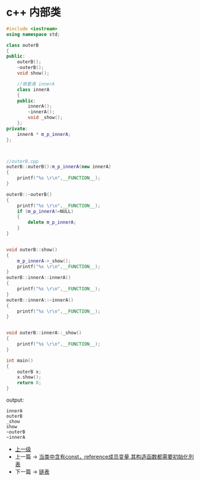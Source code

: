 # c++ 内部类

```c++
#include <iostream>
using namespace std;

class outerB
{
public:
    outerB();
    ~outerB();
    void show();

    //嵌套类 innerA
    class innerA
    {
    public:
        innerA();
        ~innerA();
        void _show();
    };
private:
    innerA * m_p_innerA;
};



//outerB.cpp
outerB::outerB():m_p_innerA(new innerA)
{
    printf("%s \r\n",__FUNCTION__);
}

outerB::~outerB()
{
    printf("%s \r\n",__FUNCTION__);
    if (m_p_innerA!=NULL)
    {
        delete m_p_innerA;
    }
}


void outerB::show()
{
    m_p_innerA->_show();
    printf("%s \r\n",__FUNCTION__);
}
outerB::innerA::innerA()
{
    printf("%s \r\n",__FUNCTION__);
}
outerB::innerA::~innerA()
{
    printf("%s \r\n",__FUNCTION__);
}


void outerB::innerA::_show()
{
    printf("%s \r\n",__FUNCTION__);
}

int main()
{
    outerB x;
    x.show();
    return 0;
}

```

output:
```
innerA
outerB
_show
show
~outerB
~innerA
```
- [上一级](README.md)
- 上一篇 -> [当类中含有const，reference成员变量,其构造函数都需要初始化列表](initalization_list.md)
- 下一篇 -> [链表](linkList.md)
